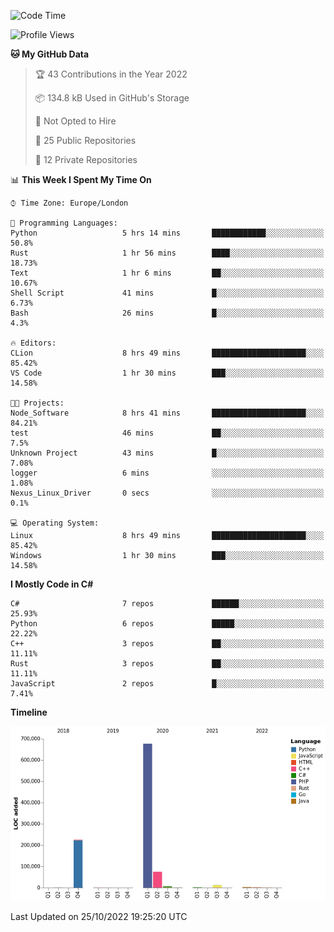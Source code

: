 <!--START_SECTION:waka-->
![Code Time](http://img.shields.io/badge/Code%20Time-333%20hrs%2059%20mins-blue)

![Profile Views](http://img.shields.io/badge/Profile%20Views-0-blue)

**🐱 My GitHub Data** 

> 🏆 43 Contributions in the Year 2022
 > 
> 📦 134.8 kB Used in GitHub's Storage 
 > 
> 🚫 Not Opted to Hire
 > 
> 📜 25 Public Repositories 
 > 
> 🔑 12 Private Repositories  
 > 
📊 **This Week I Spent My Time On** 

```text
⌚︎ Time Zone: Europe/London

💬 Programming Languages: 
Python                   5 hrs 14 mins       ████████████░░░░░░░░░░░░░   50.8% 
Rust                     1 hr 56 mins        ████░░░░░░░░░░░░░░░░░░░░░   18.73% 
Text                     1 hr 6 mins         ██░░░░░░░░░░░░░░░░░░░░░░░   10.67% 
Shell Script             41 mins             █░░░░░░░░░░░░░░░░░░░░░░░░   6.73% 
Bash                     26 mins             █░░░░░░░░░░░░░░░░░░░░░░░░   4.3%

🔥 Editors: 
CLion                    8 hrs 49 mins       █████████████████████░░░░   85.42% 
VS Code                  1 hr 30 mins        ███░░░░░░░░░░░░░░░░░░░░░░   14.58%

🐱‍💻 Projects: 
Node_Software            8 hrs 41 mins       █████████████████████░░░░   84.21% 
test                     46 mins             ██░░░░░░░░░░░░░░░░░░░░░░░   7.5% 
Unknown Project          43 mins             █░░░░░░░░░░░░░░░░░░░░░░░░   7.08% 
logger                   6 mins              ░░░░░░░░░░░░░░░░░░░░░░░░░   1.08% 
Nexus_Linux_Driver       0 secs              ░░░░░░░░░░░░░░░░░░░░░░░░░   0.1%

💻 Operating System: 
Linux                    8 hrs 49 mins       █████████████████████░░░░   85.42% 
Windows                  1 hr 30 mins        ███░░░░░░░░░░░░░░░░░░░░░░   14.58%

```

**I Mostly Code in C#** 

```text
C#                       7 repos             ██████░░░░░░░░░░░░░░░░░░░   25.93% 
Python                   6 repos             █████░░░░░░░░░░░░░░░░░░░░   22.22% 
C++                      3 repos             ██░░░░░░░░░░░░░░░░░░░░░░░   11.11% 
Rust                     3 repos             ██░░░░░░░░░░░░░░░░░░░░░░░   11.11% 
JavaScript               2 repos             █░░░░░░░░░░░░░░░░░░░░░░░░   7.41%

```


**Timeline**

![Chart not found](https://raw.githubusercontent.com/Jirubizu/Jirubizu/master/charts/bar_graph.png) 


 Last Updated on 25/10/2022 19:25:20 UTC
<!--END_SECTION:waka-->
